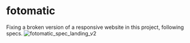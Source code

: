 # fotomatic
Fixing a broken version of a responsive website in this project, following specs.
![fotomatic_spec_landing_v2](https://github.com/cukimonkey/fotomatic/assets/6444735/f1dde0a9-f626-47fb-9003-57066197c795)
